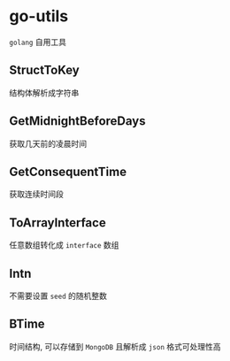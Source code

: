 go-utils
========

`golang` 自用工具

## StructToKey

结构体解析成字符串

## GetMidnightBeforeDays

获取几天前的凌晨时间

## GetConsequentTime

获取连续时间段

## ToArrayInterface

任意数组转化成 `interface` 数组

## Intn

不需要设置 `seed` 的随机整数

## BTime

时间结构, 可以存储到 `MongoDB` 且解析成 `json` 格式可处理性高